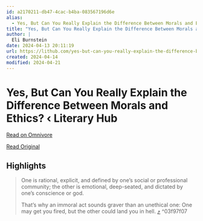 ```yaml
---
id: a2170211-db47-4cac-b4ba-083567196d6e
alias:
  - Yes, But Can You Really Explain the Difference Between Morals and Ethics? ‹ Literary Hub
title: "Yes, But Can You Really Explain the Difference Between Morals and Ethics? ‹ Literary Hub"
author: |
  Eli Burnstein
date: 2024-04-13 20:11:19
url: https://lithub.com/yes-but-can-you-really-explain-the-difference-between-morals-and-ethics/
created: 2024-04-14
modified: 2024-04-21
---
```


# Yes, But Can You Really Explain the Difference Between Morals and Ethics? ‹ Literary Hub

[Read on Omnivore](https://omnivore.app/me/https-lithub-com-yes-but-can-you-really-explain-the-difference-b-18ed8defd65)

[Read Original](https://lithub.com/yes-but-can-you-really-explain-the-difference-between-morals-and-ethics/)

## Highlights

> One is rational, explicit, and defined by one’s social or professional community; the other is emotional, deep-seated, and dictated by one’s conscience or god.
> 
> That’s why an immoral act sounds graver than an unethical one: One may get you fired, but the other could land you in hell. [⤴️](https://omnivore.app/me/https-lithub-com-yes-but-can-you-really-explain-the-difference-b-18ed8defd65#03f97f07-47d9-4b6c-a03f-288c9185ffe6)  ^03f97f07

